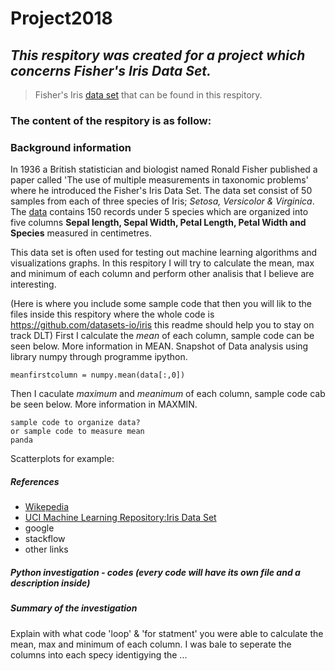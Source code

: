 # Project2018 

## *This respitory was created for a project which concerns Fisher's Iris Data Set.*
> Fisher's Iris [data set](https://github.com/MartynaMisk/Project2018/blob/master/data/irisdata.csv) that can be found in this respitory.

### The content of the respitory is as follow: 
### Background information 

In 1936 a British statistician and biologist named Ronald Fisher published a paper called 'The use of multiple measurements in taxonomic problems' where he introduced the Fisher's Iris Data Set. The data set consist of 50 samples from each of three species of Iris; *Setosa, Versicolor & Virginica*. The [data](https://github.com/MartynaMisk/Project2018/blob/master/data/irisdata.csv) contains 150 records under 5 species which are organized into five columns **Sepal length, Sepal Width, Petal Length, Petal Width and Species** measured in centimetres. 

This data set is often used for testing out machine learning algorithms and visualizations graphs. In this respitory I will try to calculate the mean, max and minimum of each column and perform other analisis that I believe are interesting.

(Here is where you include some sample code that then you will lik to the files inside this respitory where the whole code is 
https://github.com/datasets-io/iris 
this readme should help you to stay on track DLT)
First I calculate the *mean* of each column, sample code can be seen below. More information in MEAN. Snapshot of Data analysis using library numpy through programme ipython.
```
meanfirstcolumn = numpy.mean(data[:,0])
```
Then I caculate *maximum* and *meanimum* of each column, sample code cab be seen below. More information in MAXMIN.
```
sample code to organize data?
or sample code to measure mean 
panda
```
Scatterplots for example:

##### References 
- [Wikepedia](https://en.wikipedia.org/wiki/Iris_flower_data_set)
- [UCI Machine Learning Repository:Iris Data Set](https://archive.ics.uci.edu/ml/datasets/iris)
- google
- stackflow 
- other links
##### Python investigation - codes (every code will have its own file and a description inside)
##### Summary of the investigation 
Explain with what code 'loop' & 'for statment' you were able to calculate the mean, max and minimum of each column. I was bale to seperate the columns into each specy identigying the ... 
